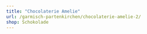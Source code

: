 ```yaml
---
title: "Chocolaterie Amelie"
url: /garmisch-partenkirchen/chocolaterie-amelie-2/
shop: Schokolade
---
```


